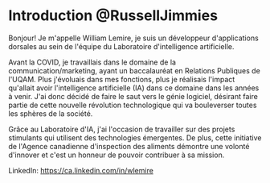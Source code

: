 # Introduction @RussellJimmies
Bonjour! Je m'appelle William Lemire, je suis un développeur d'applications dorsales au sein de l'équipe du Laboratoire d'intelligence artificielle. 

Avant la COVID, je travaillais dans le domaine de la communication/marketing, ayant un baccalauréat en Relations Publiques de l'UQAM. Plus j'évoluais dans mes fonctions, plus je réalisais l'impact qu'allait avoir l'intelligence artificielle (IA) dans ce domaine dans les années à venir. J'ai donc décidé de faire le saut vers le génie logiciel, désirant faire partie de cette nouvelle révolution technologique qui va bouleverser toutes les sphères de la société. 

Grâce au Laboratoire d'IA, j'ai l'occasion de travailler sur des projets stimulants qui utilisent des technologies émergentes. De plus, cette initiative de l'Agence canadienne d'inspection des aliments démontre une volonté d'innover et c'est un honneur de pouvoir contribuer à sa mission.

LinkedIn: https://ca.linkedin.com/in/wlemire